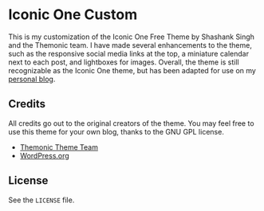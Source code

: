 Iconic One Custom
=================

This is my customization of the Iconic One Free Theme by Shashank Singh and the
Themonic team. I have made several enhancements to the theme, such as the
responsive social media links at the top, a miniature calendar next to each
post, and lightboxes for images. Overall, the theme is still
recognizable as the Iconic One theme, but has been adapted for use on my
[personal blog](http://g-liu.com/blog).

Credits
-------

All credits go out to the original creators of the theme. You may feel free to
use this theme for your own blog, thanks to the GNU GPL license.

* [Themonic Theme Team](http://themonic.com)
* [WordPress.org](http://wordpress.org)

License
-------
See the `LICENSE` file.

